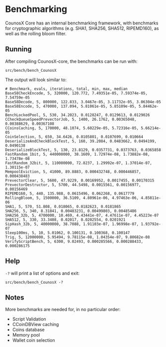Benchmarking
============

CounosX Core has an internal benchmarking framework, with benchmarks
for cryptographic algorithms (e.g. SHA1, SHA256, SHA512, RIPEMD160), as well as the rolling bloom filter.

Running
---------------------
After compiling CounosX-core, the benchmarks can be run with:

    src/bench/bench_CounosX

The output will look similar to:
```
# Benchmark, evals, iterations, total, min, max, median
Base58CheckEncode, 5, 320000, 120.772, 7.49351e-05, 7.59374e-05, 7.54759e-05
Base58Decode, 5, 800000, 122.833, 3.0467e-05, 3.11732e-05, 3.06304e-05
Base58Encode, 5, 470000, 137.094, 5.81061e-05, 5.85109e-05, 5.84462e-05
BenchLockedPool, 5, 530, 34.2023, 0.0128247, 0.0129613, 0.0129026
CCheckQueueSpeedPrevectorJob, 5, 1400, 26.1762, 0.00365048, 0.00388629, 0.00367108
CCoinsCaching, 5, 170000, 48.1074, 5.60229e-05, 5.72316e-05, 5.66214e-05
CoinSelection, 5, 650, 34.6426, 0.0105801, 0.0107699, 0.010664
DeserializeAndCheckBlockTest, 5, 160, 39.2084, 0.0483662, 0.0494199, 0.0490138
DeserializeBlockTest, 5, 130, 23.8129, 0.0357731, 0.0373763, 0.0365858
FastRandom_1bit, 5, 440000000, 38.1609, 1.72974e-08, 1.73882e-08, 1.73478e-08
FastRandom_32bit, 5, 110000000, 72.8237, 1.29992e-07, 1.37014e-07, 1.30115e-07
MempoolEviction, 5, 41000, 89.8883, 0.000432748, 0.000446857, 0.000438483
PrevectorClear, 5, 5600, 47.9229, 0.00169952, 0.0017455, 0.00170315
PrevectorDestructor, 5, 5700, 44.5498, 0.0015561, 0.00156977, 0.00156469
RIPEMD160, 5, 440, 135.988, 0.0615496, 0.062268, 0.0617779
RollingBloom, 5, 1500000, 36.5109, 4.80961e-06, 4.97463e-06, 4.85811e-06
SHA1, 5, 570, 51.808, 0.018065, 0.0182623, 0.0181865
SHA256, 5, 340, 8.31841, 0.00483231, 0.00499803, 0.00485486
SHA256_32b, 5, 4700000, 10.469, 4.43441e-07, 4.47611e-07, 4.45223e-07
SHA512, 5, 330, 33.3408, 0.02017, 0.0202554, 0.0201921
SipHash_32b, 5, 40000000, 38.7088, 1.91103e-07, 1.96998e-07, 1.93792e-07
Sleep100ms, 5, 10, 5.01062, 0.100131, 0.100368, 0.100147
Trig, 5, 12000000, 5.95494, 9.78115e-08, 1.04354e-07, 9.80682e-08
VerifyScriptBench, 5, 6300, 9.02493, 0.000285566, 0.000288433, 0.000286175
```

Help
---------------------
`-?` will print a list of options and exit:

    src/bench/bench_CounosX -?

Notes
---------------------
More benchmarks are needed for, in no particular order:
- Script Validation
- CCoinDBView caching
- Coins database
- Memory pool
- Wallet coin selection
